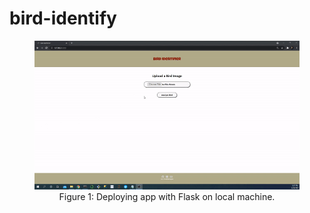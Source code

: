 # bird-identify

<div align="center">

<figure>
<img src="images/deployment3.gif"><br/>
  <figcaption>Figure 1: Deploying app with Flask on local machine.</figcaption>
</figure>

</div>
 
<br/><br/>
